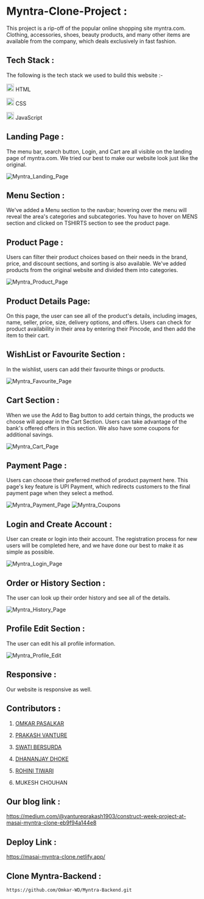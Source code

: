 # Myntra-Clone-Project :
This project is a rip-off of the popular online shopping site myntra.com. Clothing, accessories, shoes, beauty products, and many other items are available from the company, which deals exclusively in fast fashion.

## Tech Stack :
The following is the tech stack we used to build this website :-

<img src="https://cdn-icons-png.flaticon.com/512/226/226269.png" width=20/> HTML

<img src="https://cdn-icons-png.flaticon.com/512/732/732190.png" width=20 /> CSS

<img src="https://cdn-icons-png.flaticon.com/512/1199/1199124.png" width=20/> JavaScript

## Landing Page :
The menu bar, search button, Login, and Cart are all visible on the landing page of myntra.com. We tried our best to make our website look just like the original.

![Myntra_Landing_Page](https://user-images.githubusercontent.com/95853553/158794037-6241ea4d-f40f-4ec5-9865-82d091195efc.png)

## Menu Section :
We've added a Menu section to the navbar; hovering over the menu will reveal the area's categories and subcategories. You have to hover on MENS section and clicked on TSHIRTS section to see the product page.

## Product Page :
Users can filter their product choices based on their needs in the brand, price, and discount sections, and sorting is also available. We've added products from the original website and divided them into categories.

![Myntra_Product_Page](https://user-images.githubusercontent.com/95853553/158794120-0608559a-5c2b-451e-8b91-1ae885971c4f.png)

## Product Details Page:
On this page, the user can see all of the product's details, including images, name, seller, price, size, delivery options, and offers.
Users can check for product availability in their area by entering their Pincode, and then add the item to their cart.

## WishList or Favourite Section :
In the wishlist, users can add their favourite things or products.

![Myntra_Favourite_Page](https://user-images.githubusercontent.com/95853553/158966631-ef08606f-8ebc-4758-b502-d40ac8811a17.PNG)

## Cart Section :
When we use the Add to Bag button to add certain things, the products we choose will appear in the Cart Section.
Users can take advantage of the bank's offered offers in this section. We also have some coupons for additional savings.

![Myntra_Cart_Page](https://user-images.githubusercontent.com/95853553/158794171-dec31549-6a56-4537-ab00-83ce8e44c6f1.png)

## Payment Page :
Users can choose their preferred method of product payment here. This page's key feature is UPI Payment, which redirects customers to the final payment page when they select a method.

![Myntra_Payment_Page](https://user-images.githubusercontent.com/95853553/158794225-237f3701-2376-46e2-aa0f-af3ba3651bae.png)
![Myntra_Coupons](https://user-images.githubusercontent.com/95853553/158794253-3bd12a6c-1296-430c-9d75-230bfcb402f1.png)

## Login and Create Account :
User can create or login into their account.
The registration process for new users will be completed here, and we have done our best to make it as simple as possible.

![Myntra_Login_Page](https://user-images.githubusercontent.com/95853553/158966949-50fd9824-6590-48e1-8cf2-45e3a37f19b4.PNG)

## Order or History Section :
The user can look up their order history and see all of the details.

![Myntra_History_Page](https://user-images.githubusercontent.com/95853553/158794301-e175e8eb-ce6a-41b5-831f-e4b46a055719.png)

## Profile Edit Section :
The user can edit his all profile information.

![Myntra_Profile_Edit](https://user-images.githubusercontent.com/95853553/158969606-71fee828-124f-4224-9fbc-53379659f01c.PNG)

## Responsive :
Our website is responsive as well.

## Contributors :
1. [OMKAR PASALKAR](https://github.com/Omkar-WD)

2. [PRAKASH VANTURE](https://github.com/webdev1903)

3. [SWATI BERSURDA](https://github.com/swatibersurda)

4. [DHANANJAY DHOKE](https://github.com/DhananjayDhoke)

5. [ROHINI TIWARI](https://github.com/Rohini1412)

6. MUKESH CHOUHAN

## Our blog link :
https://medium.com/@vantureprakash1903/construct-week-project-at-masai-myntra-clone-eb9f94a144e8

## Deploy Link :
https://masai-myntra-clone.netlify.app/

## Clone Myntra-Backend :
    https://github.com/Omkar-WD/Myntra-Backend.git
